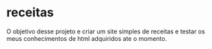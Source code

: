 # receitas

O objetivo desse projeto e criar um site simples de receitas e testar os meus
conhecimentos de html adquiridos ate o momento.

